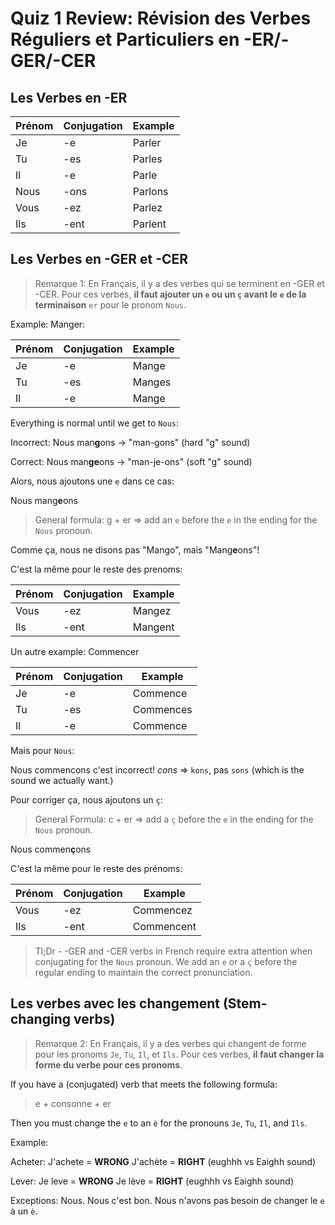 # Quiz 1 Review: Révision des Verbes Réguliers et Particuliers en -ER/-GER/-CER

## Les Verbes en -ER

| Prénom | Conjugation | Example |
|--------|-------------|---------|
| Je     | -e          | Parler  |
| Tu     | -es         | Parles  |
| Il     | -e          | Parle   |
| Nous   | -ons        | Parlons |
| Vous   | -ez         | Parlez  |
| Ils    | -ent        | Parlent |

## Les Verbes en -GER et -CER

> Remarque 1: En Français, il y a des verbes qui se terminent en -GER et -CER. Pour ces verbes, **il faut ajouter un `e` ou un `ç` avant le `e` de la terminaison** `er` pour le pronom `Nous`.

Example: Manger:

| Prénom | Conjugation | Example |
|--------|-------------|---------|
| Je     | -e          | Mange   |
| Tu     | -es         | Manges  |
| Il     | -e          | Mange   |

Everything is normal until we get to `Nous`:

Incorrect: Nous man**g**ons → "man-gons" (hard "g" sound)

Correct: Nous man**ge**ons → "man-je-ons" (soft "g" sound)

Alors, nous ajoutons une `e` dans ce cas:

Nous mang**e**ons

> General formula: g + er => add an `e` before the `e` in the ending for the `Nous` pronoun.

Comme ça, nous ne disons pas "Mango", mais "Mang**e**ons"!

C'est la même pour le reste des prenoms:

| Prénom | Conjugation | Example |
|--------|-------------|---------|
| Vous   | -ez         | Mangez  |
| Ils    | -ent        | Mangent |

Un autre example: Commencer

| Prénom | Conjugation | Example |
|--------|-------------|---------|
| Je     | -e          | Commence|
| Tu     | -es         | Commences|
| Il     | -e          | Commence|

Mais pour `Nous`:

Nous commencons c'est incorrect! *cons* => `kons`, pas `sons` (which is the sound we actually want.)

Pour corriger ça, nous ajoutons un `ç`:

> General Formula: c + er => add a `ç` before the `e` in the ending for the `Nous` pronoun.

Nous commen**ç**ons

C'est la même pour le reste des prénoms:

| Prénom | Conjugation | Example |
|--------|-------------|---------|
| Vous   | -ez         | Commencez|
| Ils    | -ent        | Commencent|

> Tl;Dr - -GER and -CER verbs in French require extra attention when conjugating for the `Nous` pronoun. We add an `e` or a `ç` before the regular ending to maintain the correct pronunciation.

## Les verbes avec les changement (Stem-changing verbs)

> Remarque 2: En Français, il y a des verbes qui changent de forme pour les pronoms `Je`, `Tu`, `Il`, et `Ils`. Pour ces verbes, **il faut changer la forme du verbe pour ces pronoms**.

If you have a (conjugated) verb that meets the following formula:

> e + consonne + er

Then you must change the `e` to an `è` for the pronouns `Je`, `Tu`, `Il`, and `Ils`.

Example:

Acheter:
J'achete = **WRONG**
J'achète = **RIGHT** (eughhh vs Eaighh sound)

Lever:
Je leve = **WRONG**
Je lève = **RIGHT** (eughhh vs Eaighh sound)

Exceptions:
Nous. Nous c'est bon. Nous n'avons pas besoin de changer le `e` à un `è`.